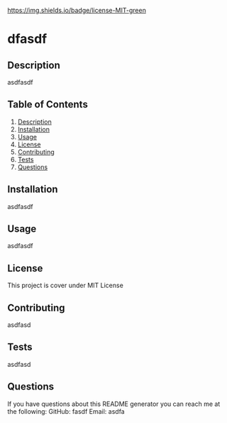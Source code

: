 https://img.shields.io/badge/license-MIT-green
# dfasdf

## Description
asdfasdf

## Table of Contents
1. [Description](#description)
2. [Installation](#installation)
3. [Usage](#usage)
4. [License](#license)
5. [Contributing](#contributing)
6. [Tests](#tests)
7. [Questions](#questions)

## Installation
asdfasdf

## Usage
asdfasdf

## License
This project is cover under MIT License

## Contributing
asdfasd

## Tests
asdfasd

## Questions
If you have questions about this README generator you can reach me at the following:
GitHub: fasdf
Email: asdfa